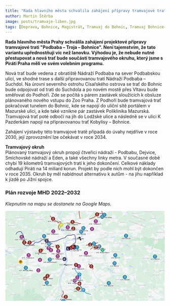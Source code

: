 ```yaml
---
title: "Rada hlavního města schválila zahájení přípravy tramvajové tratě Podbaba–Bohnice"
author: Martin Štěrba
image: posts/tramvaje-liben.jpg
tags: [Doprava, Bohnice, Magistrát, Tramvaj do Bohnic, Tramvaj Bohnice–Podbaba]
---
```


**Rada hlavního města Prahy schválila zahájení projektové přípravy tramvajové trati "Podbaba – Troja – Bohnice". Není tajemstvím, že tato variantu upřednostňuji víc než lanovku. Výhodou je, že nebude nutné přestupovat a nová trať bude součástí tramvajového okruhu, který jsme s Piráti Praha měli ve svém volebním programu.**

Nová trať bude vedena z obratiště Nádraží Podbaba na sever Podbabskou ulicí, ve shodné trase s další připravovanou tratí Nádraží Podbaba – Suchdol. Na úrovni severního ostrohu Císařského ostrova se trať do Bohnic bude odpojovat od trati do Suchdola a po novém mostě přes Vltavu bude směřovat do Podhoří. Zde se počítá s párem zastávek sloužících k obsluze plánovaného nového vstupu do Zoo Praha. Z Podhoří bude tramvajová trať pokračovat tunelem do Bohnic, kde se napojí do uliční sítě portálem v Mazurské ulici, a kde také vznikne pár zastávek Poliklinika Mazurská. Tramvajová trať poté odbočí na jih do Lodžské ulice a následně se v ulici K Pazderkám napojí na připravovanou trať Kobylisy – Bohnice.

Zahájení výstavby této tramvajové tratě připadá do úvahy nejdříve v roce 2030, její zprovoznění lze očekávat v roce 2034.

<div class="inline-flex flex-col sm:flex-row space-y-8 sm:space-y-0 sm:space-x-8">
  <div class="inline-flex flex-col space-y-2">
    <span class="alert alert--black">
      <i class="alert__icon ico--pirati"></i>
      <span><b>Tramvajový okruh</b><br />Plánovaný tramvajový okruh propojí čtveřici nádraží - Podbabu, Dejvice, Smíchovské nádraží a Eden, a také všechny linky metra. V současné době chybí 19 kilometrů tramvajových tratí k jeho dokončení. Celkové náklady odhadují Piráti na 14 miliard korun. Projekt by podle nich mohl být dokončen v roce 2035. Okruh by měl nabídnout alternativu k autům - na jihu například k jízdě po Jižní spojce. </span>
    </span>
  </div>
</div>

### Plán rozvoje MHD 2022–2032
*Klepnutím na mapu se dostanete na Google Maps.*

[![Rozvoj MHD 2022–2032](/assets/img/posts/rozvojMHD-2022-2032.png)](https://www.google.com/maps/d/u/0/viewer?mid=1vBkdHaN2_AupbbI2E21kmBVMTrLhXxo&ll=50.06829669740465%2C14.468642800000007&z=12)
